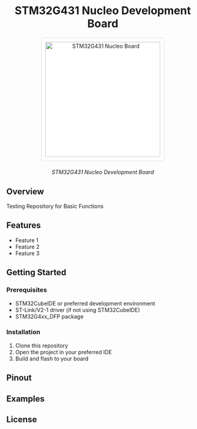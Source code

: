 <div align="center">
  <h1>STM32G431 Nucleo Development Board</h1>
  
  <div style="display: flex; justify-content: center; margin: 20px 0;">
    <img 
      src="./docs/pics/Demo_Board.png" 
      alt="STM32G431 Nucleo Board" 
      style="display: block; width: 300px; height: auto; border: 1px solid #ddd; border-radius: 4px; padding: 10px; background: #fff;"
    >
  </div>
  
  <p><em>STM32G431 Nucleo Development Board</em></p>
</div>

## Overview
Testing Repository for Basic Functions

## Features
- Feature 1
- Feature 2
- Feature 3

## Getting Started
### Prerequisites
- STM32CubeIDE or preferred development environment
- ST-Link/V2-1 driver (if not using STM32CubeIDE)
- STM32G4xx_DFP package

### Installation
1. Clone this repository
2. Open the project in your preferred IDE
3. Build and flash to your board

## Pinout
<!-- Add your board pinout information here -->

## Examples
<!-- List and describe example projects -->

## License
<!-- Add your license information here -->
